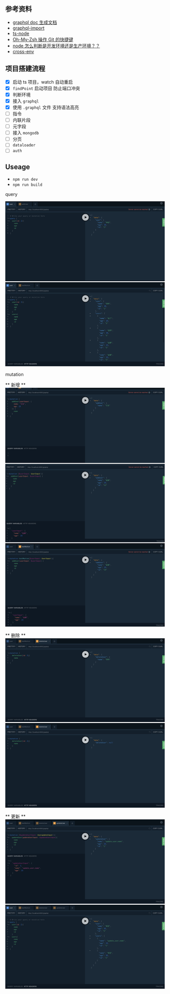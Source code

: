 ## 参考资料

- [graphql doc 生成文档](https://github.com/2fd/graphdoc)
- [graphql-import](https://www.npmjs.com/package/graphql-import)
- [ts-node](https://github.com/TypeStrong/ts-node)
- [Oh-My-Zsh 操作 Git 的快捷键](https://segmentfault.com/a/1190000007145316)
- [node 怎么判断是开发环境还是生产环境？？](https://segmentfault.com/q/1010000007782377/a-1020000007782650)
- [cross-env](https://www.npmjs.com/package/cross-env)

## 项目搭建流程

- [x] 启动 ts 项目，watch 自动重启
- [x] `findPoint` 启动项目 防止端口冲突
- [x] 判断环境
- [x] 接入 `graphql`
- [x] 使用 `.graphql` 文件 支持语法高亮
- [ ] 指令
- [ ] 内联片段
- [ ] 元字段
- [ ] 接入 `mongodb`
- [ ] 分页
- [ ] `dataloader`
- [ ] `auth`

## Useage

- `npm run dev`
- `npm run build`

query

![](./imgs/1.png)
![](./imgs/5.png)

mutation

** 新增 **
![](./imgs/2.png)
![](./imgs/3.png)
![](./imgs/4.png)

** 删除 **
![](./imgs/6.png)
![](./imgs/7.png)

** 更新 **
![](./imgs/8.png)
![](./imgs/9.png)
